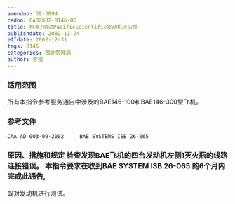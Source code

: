 ```yaml
---
amendno: 39-3894  
cadno: CAD2002-B146-06  
title: 检查/测试PacificScientific发动机灭火瓶  
publishdate: 2002-11-24  
effdate: 2002-12-31  
tags: B146  
categories: 西北管理局  
author: 李锐  
---
```

  
### 适用范围  
所有本指令参考服务通告中涉及的BAE146-100和BAE146-300型飞机。  
  
<!--more-->  
### 参考文件  
    CAA AD 003-09-2002     BAE SYSTEMS ISB 26-065  
  
### 原因、措施和规定     检查发现BAE飞机的四台发动机左侧1灭火瓶的线路连接错误。     本指令要求在收到BAE SYSTEM ISB 26-065 的6个月内完成此通告,  
既对发动机进行测试。  
